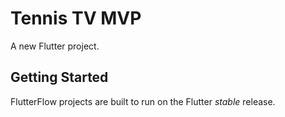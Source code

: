 # Tennis TV MVP

A new Flutter project.

## Getting Started

FlutterFlow projects are built to run on the Flutter _stable_ release.
